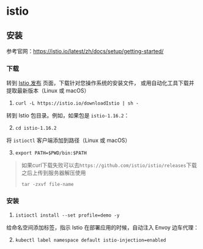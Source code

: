 # istio

## 安装

参考官网：https://istio.io/latest/zh/docs/setup/getting-started/

### 下载

转到 [Istio 发布](https://github.com/istio/istio/releases/tag/1.16.2) 页面，下载针对您操作系统的安装文件， 或用自动化工具下载并提取最新版本（Linux 或 macOS）

1. `curl -L https://istio.io/downloadIstio | sh -`

转到 Istio 包目录。例如，如果包是 `istio-1.16.2`：

2. `cd istio-1.16.2`

将 `istioctl` 客户端添加到路径（Linux 或 macOS）

3. `export PATH=$PWD/bin:$PATH`

> 如果curl下载失败可以去`https://github.com/istio/istio/releases`下载之后上传到服务器解压使用
>
> `tar -zxvf file-name`

### 安装

1. `istioctl install --set profile=demo -y`

给命名空间添加标签，指示 Istio 在部署应用的时候，自动注入 Envoy 边车代理：

2. `kubectl label namespace default istio-injection=enabled`